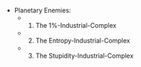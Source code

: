 - Planetary Enemies:
	 - 1. The 1%-Industrial-Complex

	 - 2. The Entropy-Industrial-Complex

	 - 3. The Stupidity-Industrial-Complex
